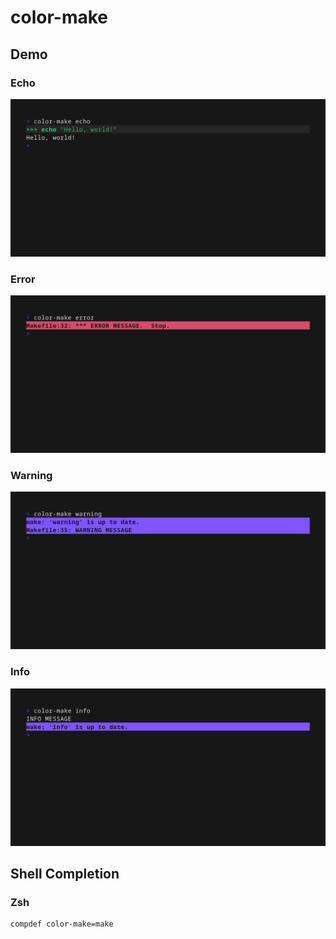 # color-make

## Demo

### Echo

![echo](https://github.com/liblaf/color-make/raw/assets/echo.png)

### Error

![error](https://github.com/liblaf/color-make/raw/assets/error.png)

### Warning

![warning](https://github.com/liblaf/color-make/raw/assets/warning.png)

### Info

![info](https://github.com/liblaf/color-make/raw/assets/info.png)

## Shell Completion

### Zsh

```zsh
compdef color-make=make
```
